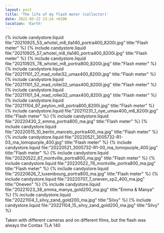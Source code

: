 ```yaml
---
layout: post
title: 'The life of my flash meter (collector)'
date: 2022-05-22 23:24 +0100
location: 'Earth'
---
```


{% include candystore.liquid file:"20210925_53_whotel_m8_tla140_portra400_8200i.jpg" title:"Flash meter" %}
{% include candystore.liquid file:"20210925_57_whotel_m8_tla140_portra400_8200i.jpg" title:"Flash meter" %}
{% include candystore.liquid file:"20210925_78_whotel_m8_portra800_8200i.jpg" title:"Flash meter" %}
{% include candystore.liquid file:"20211101_27_mad_rollei32_umax400_8200i.jpg" title:"Flash meter" %}
{% include candystore.liquid file:"20211101_52_mad_rollei32_umax400_8200i.jpg" title:"Flash meter" %}
{% include candystore.liquid file:"20211101_54_mad_rollei32_umax400_8200i.jpg" title:"Flash meter" %}
{% include candystore.liquid file:"20211104_97_peyton_m6_portra800_8200i.jpg" title:"Flash meter" %}
{% include candystore.liquid file:"20211231_1_nye_umax400_m6_8200i.jpg" title:"Flash meter" %}
{% include candystore.liquid file:"20220430_2_emma_portra800_ma.jpg" title:"Flash meter" %}
{% include candystore.liquid file:"20220515_10_berlin_marcelo_portra400_ma.jpg" title:"Flash meter" %}
{% include candystore.liquid file:"20220521_3005732-R1-03_ma_lomopurple_400.jpg" title:"Flash meter" %}
{% include candystore.liquid file:"20220521_3005732-R1-00_ma_lomopurple_400.jpg" title:"Flash meter" %}
{% include candystore.liquid file:"20220522_67_montville_portra800_ma.jpg" title:"Flash meter" %}
{% include candystore.liquid file:"20220522_76_montville_portra800_ma.jpg" title:"Flash meter" %}
{% include candystore.liquid file:"20220626_7_luxembourg_portra800_ma.jpg" title:"Flash meter" %}
{% include candystore.liquid file:"20220707_7_oneven_xp2_400_ma.jpg" title:"Oneven" %}
{% include candystore.liquid file:"20221023_38_emma_manya_gold200_ma.jpg" title:"Emma & Manya" %}
{% include candystore.liquid file:"20221104_1_silvy_zand_gold200_ma.jpg" title:"Silvy" %}
{% include candystore.liquid file:"20221104_15_silvy_zand_gold200_ma.jpg" title:"Silvy" %}

Taken with different cameras and on different films, but the flash was always the Contax TLA 140